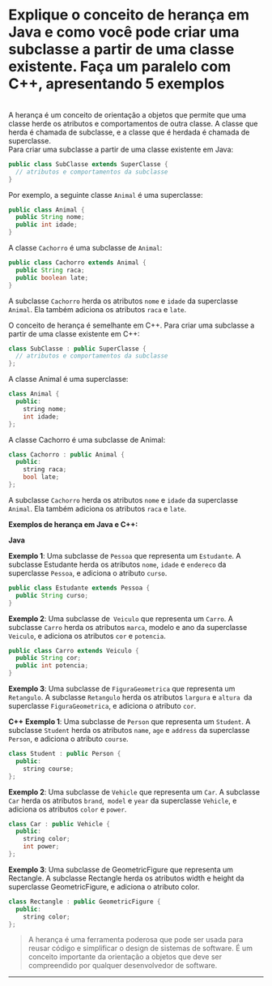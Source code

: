 # **Explique o conceito de herança em Java e como você pode criar uma subclasse a partir de uma classe existente. Faça um paralelo com C++, apresentando 5 exemplos**

<br>
A herança é um conceito de orientação a objetos que permite que uma classe herde os atributos e comportamentos de outra classe. A classe que herda é chamada de subclasse, e a classe que é herdada é chamada de superclasse.<br>
Para criar uma subclasse a partir de uma classe existente em Java:

```java
public class SubClasse extends SuperClasse {
  // atributos e comportamentos da subclasse
}

```
Por exemplo, a seguinte classe `Animal` é uma superclasse:
```java
public class Animal {
  public String nome;
  public int idade;
}

```
A classe `Cachorro` é uma subclasse de `Animal`:
```java
public class Cachorro extends Animal {
  public String raca;
  public boolean late;
}

```
A subclasse `Cachorro` herda os atributos `nome` e `idade` da superclasse `Animal`. Ela também adiciona os atributos `raca` e `late`.

O conceito de herança é semelhante em C++. Para criar uma subclasse a partir de uma classe existente em C++:
```cpp
class SubClasse : public SuperClasse {
  // atributos e comportamentos da subclasse
};

```
A classe Animal é uma superclasse:
```cpp
class Animal {
  public:
    string nome;
    int idade;
};

```
 A classe Cachorro é uma subclasse de Animal:
```cpp
class Cachorro : public Animal {
  public:
    string raca;
    bool late;
};

```
A subclasse `Cachorro` herda os atributos `nome` e `idade` da superclasse `Animal`. Ela também adiciona os atributos `raca` e `late`.

**Exemplos de herança em Java e C++:**

**Java**

**Exemplo 1**: Uma subclasse de `Pessoa` que representa um `Estudante`. A subclasse Estudante herda os atributos `nome`, `idade` e `endereco` da superclasse `Pessoa`, e adiciona o atributo `curso`.
```java
public class Estudante extends Pessoa {
  public String curso;
}

```
**Exemplo 2**: Uma subclasse de` Veiculo` que representa um `Carro`. A subclasse `Carro` herda os atributos `marca`, modelo e ano da superclasse `Veiculo`, e adiciona os atributos `cor` e `potencia`.
```java
public class Carro extends Veiculo {
  public String cor;
  public int potencia;
}

```
**Exemplo 3**: Uma subclasse de `FiguraGeometrica` que representa um `Retangulo`. A subclasse `Retangulo` herda os atributos `largura` e `altura `da superclasse `FiguraGeometrica`, e adiciona o atributo `cor`.

**C++**
**Exemplo 1**: Uma subclasse de `Person` que representa um `Student`. A subclasse `Student` herda os atributos `name`, `age` e `address` da superclasse `Person`, e adiciona o atributo `course`.
```C++
class Student : public Person {
  public:
    string course;
};

```
**Exemplo 2**: Uma subclasse de `Vehicle` que representa um `Car`. A subclasse `Car` herda os atributos `brand`,` model` e `year` da superclasse `Vehicle`, e adiciona os atributos `color` e `power`.
```cpp
class Car : public Vehicle {
  public:
    string color;
    int power;
};

```
**Exemplo 3**: Uma subclasse de GeometricFigure que representa um Rectangle. A subclasse Rectangle herda os atributos width e height da superclasse GeometricFigure, e adiciona o atributo color.
```cpp
class Rectangle : public GeometricFigure {
  public:
    string color;
};

```
> A herança é uma ferramenta poderosa que pode ser usada para reusar código e simplificar o design de sistemas de software. É um conceito importante da orientação a objetos que deve ser compreendido por qualquer desenvolvedor de software.


<hr>